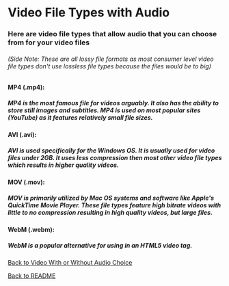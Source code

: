 # Video File Types with Audio

### Here are video file types that allow audio that you can choose from for your video files
###### (Side Note: These are all lossy file formats as most consumer level video file types don't use lossless file types because the files would be to big)

#### MP4 (.mp4):
##### MP4 is the most famous file for videos arguably. It also has the ability to store still images and subtitles. MP4 is used on most popular sites (YouTube) as it features relatively small file sizes. 

#### AVI (.avi):
##### AVI is used specifically for the Windows OS. It is usually used for video files under 2GB. It uses less compression then most other video file types which results in higher quality videos. 

#### MOV (.mov):
##### MOV is primarily utilized by Mac OS systems and software like Apple's QuickTime Movie Player. These file types feature high bitrate videos with little to no compression resulting in high quality videos, but large files.

#### WebM (.webm):
##### WebM is a popular alternative for using in an HTML5 video tag. 

[Back to Video With or Without Audio Choice](https://github.com/jacobrapp99/Final-Project-1600/blob/main/Video1.md)

[Back to README](https://github.com/jacobrapp99/Final-Project-1600/blob/main/README.md)
